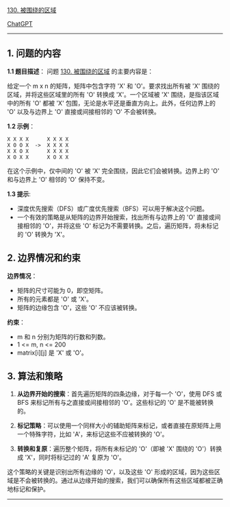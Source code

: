 [130. 被围绕的区域](https://leetcode.cn/problems/surrounded-regions)

[ChatGPT](https://chat.openai.com/share/b8021906-acf9-4221-b172-e96dece4ce0f)

---

## 1. 问题的内容
**1.1 题目描述**：
问题 [130. 被围绕的区域](https://leetcode.cn/problems/surrounded-regions) 的主要内容是：

给定一个 m x n 的矩阵，矩阵中包含字符 'X' 和 'O'。要求找出所有被 'X' 围绕的区域，并将这些区域里的所有 'O' 转换成 'X'。一个区域被 'X' 围绕，是指该区域中的所有 'O' 都被 'X' 包围，无论是水平还是垂直方向上。此外，任何边界上的 'O' 以及与边界上 'O' 直接或间接相邻的 'O' 不会被转换。

**1.2 示例**：
```
X X X X      X X X X
X O O X  ->  X X X X
X X O X      X X X X
X O X X      X O X X
```

在这个示例中，仅中间的 'O' 被 'X' 完全围绕，因此它们会被转换。边界上的 'O' 和与边界上 'O' 相邻的 'O' 保持不变。

**1.3 提示**:
- 深度优先搜索（DFS）或广度优先搜索（BFS）可以用于解决这个问题。
- 一个有效的策略是从矩阵的边界开始搜索，找出所有与边界上的 'O' 直接或间接相邻的 'O'，并将这些 'O' 标记为不需要转换。之后，遍历矩阵，将未标记的 'O' 转换为 'X'。

## 2. 边界情况和约束
**边界情况**：
- 矩阵的尺寸可能为 0，即空矩阵。
- 所有的元素都是 'O' 或 'X'。
- 矩阵的边缘包含 'O'，这些 'O' 不应该被转换。

**约束**：
- m 和 n 分别为矩阵的行数和列数。
- 1 <= m, n <= 200
- matrix[i][j] 是 'X' 或 'O'。

## 3. 算法和策略
1. **从边界开始的搜索**：首先遍历矩阵的四条边缘，对于每一个 'O'，使用 DFS 或 BFS 来标记所有与之直接或间接相邻的 'O'。这些标记的 'O' 是不能被转换的。

2. **标记策略**：可以使用一个同样大小的辅助矩阵来标记，或者直接在原矩阵上用一个特殊字符，比如 'A'，来标记这些不应被转换的 'O'。

3. **转换和复原**：遍历整个矩阵，将所有未标记的 'O'（即被 'X' 围绕的 'O'）转换成 'X'，同时将标记过的 'A' 复原为 'O'。

这个策略的关键是识别出所有边缘的 'O'，以及这些 'O' 形成的区域，因为这些区域是不会被转换的。通过从边缘开始的搜索，我们可以确保所有这些区域都被正确地标记和保护。

---